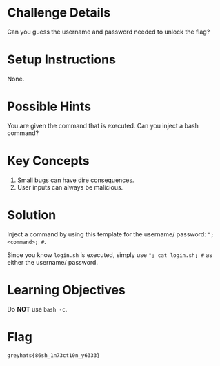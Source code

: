 # Challenge Details

Can you guess the username and password needed to 
unlock the flag?

# Setup Instructions

None.

# Possible Hints

You are given the command that is executed. Can
you inject a bash command?

# Key Concepts

1. Small bugs can have dire consequences.
2. User inputs can always be malicious.

# Solution

Inject a command by using this template for the
username/ password: `"; <command>; #`.

Since you know `login.sh` is executed, simply use
`"; cat login.sh; #` as either the username/ password.

# Learning Objectives

Do **NOT** use `bash -c`.

# Flag

`greyhats{86sh_1n73ct10n_y6333}`
